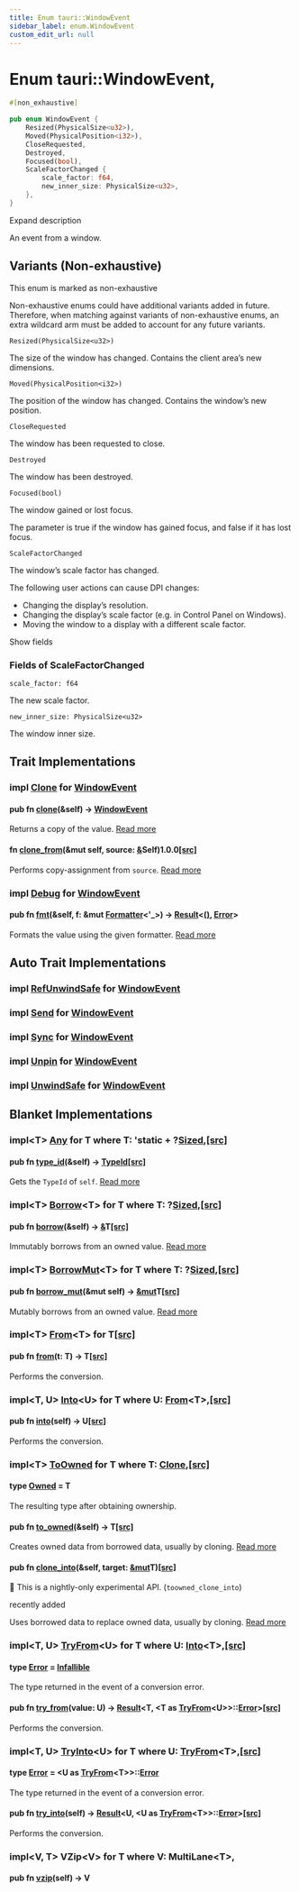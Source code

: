 ```yaml
---
title: Enum tauri::WindowEvent
sidebar_label: enum.WindowEvent
custom_edit_url: null
---
```


  # Enum tauri::WindowEvent,

```rs
#[non_exhaustive]

pub enum WindowEvent {
    Resized(PhysicalSize<u32>),
    Moved(PhysicalPosition<i32>),
    CloseRequested,
    Destroyed,
    Focused(bool),
    ScaleFactorChanged {
        scale_factor: f64,
        new_inner_size: PhysicalSize<u32>,
    },
}
```

Expand description

An event from a window.

## Variants (Non-exhaustive)

This enum is marked as non-exhaustive

Non-exhaustive enums could have additional variants added in future. Therefore, when matching against variants of non-exhaustive enums, an extra wildcard arm must be added to account for any future variants.

`Resized(PhysicalSize<u32>)`

The size of the window has changed. Contains the client area’s new dimensions.

`Moved(PhysicalPosition<i32>)`

The position of the window has changed. Contains the window’s new position.

`CloseRequested`

The window has been requested to close.

`Destroyed`

The window has been destroyed.

`Focused(bool)`

The window gained or lost focus.

The parameter is true if the window has gained focus, and false if it has lost focus.

`ScaleFactorChanged`

The window’s scale factor has changed.

The following user actions can cause DPI changes:

-   Changing the display’s resolution.
-   Changing the display’s scale factor (e.g. in Control Panel on Windows).
-   Moving the window to a display with a different scale factor.

Show fields

### Fields of **ScaleFactorChanged**

`scale_factor: f64`

The new scale factor.

`new_inner_size: PhysicalSize<u32>`

The window inner size.

## Trait Implementations

### impl [Clone](https://doc.rust-lang.org/1.54.0/core/clone/trait.Clone.html "trait core::clone::Clone") for [WindowEvent](/docs/api/rust/tauri/enum.WindowEvent "enum tauri::WindowEvent")

#### pub fn [clone](https://doc.rust-lang.org/1.54.0/core/clone/trait.Clone.html#tymethod.clone)(&self) -> [WindowEvent](/docs/api/rust/tauri/enum.WindowEvent "enum tauri::WindowEvent")

Returns a copy of the value. [Read more](https://doc.rust-lang.org/1.54.0/core/clone/trait.Clone.html#tymethod.clone)

#### fn [clone_from](https://doc.rust-lang.org/1.54.0/core/clone/trait.Clone.html#method.clone_from)(&mut self, source: [&](https://doc.rust-lang.org/1.54.0/std/primitive.reference.html)Self)1.0.0[\[src\]](https://doc.rust-lang.org/1.54.0/src/core/clone.rs.html#130 "goto source code")

Performs copy-assignment from `source`. [Read more](https://doc.rust-lang.org/1.54.0/core/clone/trait.Clone.html#method.clone_from)

### impl [Debug](https://doc.rust-lang.org/1.54.0/core/fmt/trait.Debug.html "trait core::fmt::Debug") for [WindowEvent](/docs/api/rust/tauri/enum.WindowEvent "enum tauri::WindowEvent")

#### pub fn [fmt](https://doc.rust-lang.org/1.54.0/core/fmt/trait.Debug.html#tymethod.fmt)(&self, f: &mut [Formatter](https://doc.rust-lang.org/1.54.0/core/fmt/struct.Formatter.html "struct core::fmt::Formatter")&lt;'\_>) -> [Result](https://doc.rust-lang.org/1.54.0/core/result/enum.Result.html "enum core::result::Result")&lt;[()](https://doc.rust-lang.org/1.54.0/std/primitive.unit.html), [Error](https://doc.rust-lang.org/1.54.0/core/fmt/struct.Error.html "struct core::fmt::Error")>

Formats the value using the given formatter. [Read more](https://doc.rust-lang.org/1.54.0/core/fmt/trait.Debug.html#tymethod.fmt)

## Auto Trait Implementations

### impl [RefUnwindSafe](https://doc.rust-lang.org/1.54.0/std/panic/trait.RefUnwindSafe.html "trait std::panic::RefUnwindSafe") for [WindowEvent](/docs/api/rust/tauri/enum.WindowEvent "enum tauri::WindowEvent")

### impl [Send](https://doc.rust-lang.org/1.54.0/core/marker/trait.Send.html "trait core::marker::Send") for [WindowEvent](/docs/api/rust/tauri/enum.WindowEvent "enum tauri::WindowEvent")

### impl [Sync](https://doc.rust-lang.org/1.54.0/core/marker/trait.Sync.html "trait core::marker::Sync") for [WindowEvent](/docs/api/rust/tauri/enum.WindowEvent "enum tauri::WindowEvent")

### impl [Unpin](https://doc.rust-lang.org/1.54.0/core/marker/trait.Unpin.html "trait core::marker::Unpin") for [WindowEvent](/docs/api/rust/tauri/enum.WindowEvent "enum tauri::WindowEvent")

### impl [UnwindSafe](https://doc.rust-lang.org/1.54.0/std/panic/trait.UnwindSafe.html "trait std::panic::UnwindSafe") for [WindowEvent](/docs/api/rust/tauri/enum.WindowEvent "enum tauri::WindowEvent")

## Blanket Implementations

### impl&lt;T> [Any](https://doc.rust-lang.org/1.54.0/core/any/trait.Any.html "trait core::any::Any") for T where T: 'static + ?[Sized](https://doc.rust-lang.org/1.54.0/core/marker/trait.Sized.html "trait core::marker::Sized"),[\[src\]](https://doc.rust-lang.org/1.54.0/src/core/any.rs.html#131-135 "goto source code")

#### pub fn [type_id](https://doc.rust-lang.org/1.54.0/core/any/trait.Any.html#tymethod.type_id)(&self) -> [TypeId](https://doc.rust-lang.org/1.54.0/core/any/struct.TypeId.html "struct core::any::TypeId")[\[src\]](https://doc.rust-lang.org/1.54.0/src/core/any.rs.html#132 "goto source code")

Gets the `TypeId` of `self`. [Read more](https://doc.rust-lang.org/1.54.0/core/any/trait.Any.html#tymethod.type_id)

### impl&lt;T> [Borrow](https://doc.rust-lang.org/1.54.0/core/borrow/trait.Borrow.html "trait core::borrow::Borrow")&lt;T> for T where T: ?[Sized](https://doc.rust-lang.org/1.54.0/core/marker/trait.Sized.html "trait core::marker::Sized"),[\[src\]](https://doc.rust-lang.org/1.54.0/src/core/borrow.rs.html#208-213 "goto source code")

#### pub fn [borrow](https://doc.rust-lang.org/1.54.0/core/borrow/trait.Borrow.html#tymethod.borrow)(&self) -> [&](https://doc.rust-lang.org/1.54.0/std/primitive.reference.html)T[\[src\]](https://doc.rust-lang.org/1.54.0/src/core/borrow.rs.html#210 "goto source code")

Immutably borrows from an owned value. [Read more](https://doc.rust-lang.org/1.54.0/core/borrow/trait.Borrow.html#tymethod.borrow)

### impl&lt;T> [BorrowMut](https://doc.rust-lang.org/1.54.0/core/borrow/trait.BorrowMut.html "trait core::borrow::BorrowMut")&lt;T> for T where T: ?[Sized](https://doc.rust-lang.org/1.54.0/core/marker/trait.Sized.html "trait core::marker::Sized"),[\[src\]](https://doc.rust-lang.org/1.54.0/src/core/borrow.rs.html#216-220 "goto source code")

#### pub fn [borrow_mut](https://doc.rust-lang.org/1.54.0/core/borrow/trait.BorrowMut.html#tymethod.borrow_mut)(&mut self) -> [&mut](https://doc.rust-lang.org/1.54.0/std/primitive.reference.html)T[\[src\]](https://doc.rust-lang.org/1.54.0/src/core/borrow.rs.html#217 "goto source code")

Mutably borrows from an owned value. [Read more](https://doc.rust-lang.org/1.54.0/core/borrow/trait.BorrowMut.html#tymethod.borrow_mut)

### impl&lt;T> [From](https://doc.rust-lang.org/1.54.0/core/convert/trait.From.html "trait core::convert::From")&lt;T> for T[\[src\]](https://doc.rust-lang.org/1.54.0/src/core/convert/mod.rs.html#544-548 "goto source code")

#### pub fn [from](https://doc.rust-lang.org/1.54.0/core/convert/trait.From.html#tymethod.from)(t: T) -> T[\[src\]](https://doc.rust-lang.org/1.54.0/src/core/convert/mod.rs.html#545 "goto source code")

Performs the conversion.

### impl&lt;T, U> [Into](https://doc.rust-lang.org/1.54.0/core/convert/trait.Into.html "trait core::convert::Into")&lt;U> for T where U: [From](https://doc.rust-lang.org/1.54.0/core/convert/trait.From.html "trait core::convert::From")&lt;T>,[\[src\]](https://doc.rust-lang.org/1.54.0/src/core/convert/mod.rs.html#533-540 "goto source code")

#### pub fn [into](https://doc.rust-lang.org/1.54.0/core/convert/trait.Into.html#tymethod.into)(self) -> U[\[src\]](https://doc.rust-lang.org/1.54.0/src/core/convert/mod.rs.html#537 "goto source code")

Performs the conversion.

### impl&lt;T> [ToOwned](https://doc.rust-lang.org/1.54.0/alloc/borrow/trait.ToOwned.html "trait alloc::borrow::ToOwned") for T where T: [Clone](https://doc.rust-lang.org/1.54.0/core/clone/trait.Clone.html "trait core::clone::Clone"),[\[src\]](https://doc.rust-lang.org/1.54.0/src/alloc/borrow.rs.html#84-96 "goto source code")

#### type [Owned](https://doc.rust-lang.org/1.54.0/alloc/borrow/trait.ToOwned.html#associatedtype.Owned) = T

The resulting type after obtaining ownership.

#### pub fn [to_owned](https://doc.rust-lang.org/1.54.0/alloc/borrow/trait.ToOwned.html#tymethod.to_owned)(&self) -> T[\[src\]](https://doc.rust-lang.org/1.54.0/src/alloc/borrow.rs.html#89 "goto source code")

Creates owned data from borrowed data, usually by cloning. [Read more](https://doc.rust-lang.org/1.54.0/alloc/borrow/trait.ToOwned.html#tymethod.to_owned)

#### pub fn [clone_into](https://doc.rust-lang.org/1.54.0/alloc/borrow/trait.ToOwned.html#method.clone_into)(&self, target: [&mut](https://doc.rust-lang.org/1.54.0/std/primitive.reference.html)T)[\[src\]](https://doc.rust-lang.org/1.54.0/src/alloc/borrow.rs.html#93 "goto source code")

🔬 This is a nightly-only experimental API. (`toowned_clone_into`)

recently added

Uses borrowed data to replace owned data, usually by cloning. [Read more](https://doc.rust-lang.org/1.54.0/alloc/borrow/trait.ToOwned.html#method.clone_into)

### impl&lt;T, U> [TryFrom](https://doc.rust-lang.org/1.54.0/core/convert/trait.TryFrom.html "trait core::convert::TryFrom")&lt;U> for T where U: [Into](https://doc.rust-lang.org/1.54.0/core/convert/trait.Into.html "trait core::convert::Into")&lt;T>,[\[src\]](https://doc.rust-lang.org/1.54.0/src/core/convert/mod.rs.html#581-590 "goto source code")

#### type [Error](https://doc.rust-lang.org/1.54.0/core/convert/trait.TryFrom.html#associatedtype.Error) = [Infallible](https://doc.rust-lang.org/1.54.0/core/convert/enum.Infallible.html "enum core::convert::Infallible")

The type returned in the event of a conversion error.

#### pub fn [try_from](https://doc.rust-lang.org/1.54.0/core/convert/trait.TryFrom.html#tymethod.try_from)(value: U) -> [Result](https://doc.rust-lang.org/1.54.0/core/result/enum.Result.html "enum core::result::Result")&lt;T, &lt;T as [TryFrom](https://doc.rust-lang.org/1.54.0/core/convert/trait.TryFrom.html "trait core::convert::TryFrom")&lt;U>>::[Error](https://doc.rust-lang.org/1.54.0/core/convert/trait.TryFrom.html#associatedtype.Error "type core::convert::TryFrom::Error")>[\[src\]](https://doc.rust-lang.org/1.54.0/src/core/convert/mod.rs.html#587 "goto source code")

Performs the conversion.

### impl&lt;T, U> [TryInto](https://doc.rust-lang.org/1.54.0/core/convert/trait.TryInto.html "trait core::convert::TryInto")&lt;U> for T where U: [TryFrom](https://doc.rust-lang.org/1.54.0/core/convert/trait.TryFrom.html "trait core::convert::TryFrom")&lt;T>,[\[src\]](https://doc.rust-lang.org/1.54.0/src/core/convert/mod.rs.html#567-576 "goto source code")

#### type [Error](https://doc.rust-lang.org/1.54.0/core/convert/trait.TryInto.html#associatedtype.Error) = &lt;U as [TryFrom](https://doc.rust-lang.org/1.54.0/core/convert/trait.TryFrom.html "trait core::convert::TryFrom")&lt;T>>::[Error](https://doc.rust-lang.org/1.54.0/core/convert/trait.TryFrom.html#associatedtype.Error "type core::convert::TryFrom::Error")

The type returned in the event of a conversion error.

#### pub fn [try_into](https://doc.rust-lang.org/1.54.0/core/convert/trait.TryInto.html#tymethod.try_into)(self) -> [Result](https://doc.rust-lang.org/1.54.0/core/result/enum.Result.html "enum core::result::Result")&lt;U, &lt;U as [TryFrom](https://doc.rust-lang.org/1.54.0/core/convert/trait.TryFrom.html "trait core::convert::TryFrom")&lt;T>>::[Error](https://doc.rust-lang.org/1.54.0/core/convert/trait.TryFrom.html#associatedtype.Error "type core::convert::TryFrom::Error")>[\[src\]](https://doc.rust-lang.org/1.54.0/src/core/convert/mod.rs.html#573 "goto source code")

Performs the conversion.

### impl&lt;V, T> VZip&lt;V> for T where V: MultiLane&lt;T>,

#### pub fn [vzip](/docs/api/rust/tauri/about:blank#tymethod.vzip)(self) -> V
  